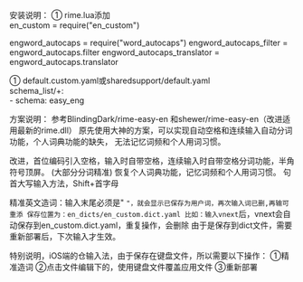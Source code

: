 安装说明： 
① rime.lua添加  
   en_custom = require("en_custom") 
   
   engword_autocaps = require("word_autocaps")
   engword_autocaps_filter = engword_autocaps.filter
   engword_autocaps_translator = engword_autocaps.translator  
  
① default.custom.yaml或sharedsupport/default.yaml  
   schema_list/+:  
     - schema: easy_eng  
 
方案说明：
参考BlindingDark/rime-easy-en
和shewer/rime-easy-en（改进适用最新的rime.dll）
原先使用大神的方案，可以实现自动空格和连续输入自动分词功能，个人词典功能的缺失，
无法记忆词频和个人用词习惯。

改进，首位编码引入空格，输入时自带空格，连续输入时自带空格分词功能，半角符号顶屏。
(大部分分词精准)
恢复个人词典功能，记忆词频和个人用词习惯。
句首大写输入方法，Shift+首字母

精准英文造词：输入末尾必须是" `"，就会显示已保存为用户词，再次输入词已删,再输可重添
保存位置为：en_dicts/en_custom.dict.yaml
比如：输入vnext`后，vnext会自动保存到en_custom.dict.yaml，重复操作，会删除
由于是保存到dict文件，需要重新部署后，下次输入才生效。

特别说明，iOS端的仓输入法，由于保存在键盘文件，所以需要以下操作：
①精准造词
②点击文件编辑下的，使用键盘文件覆盖应用文件
③重新部署